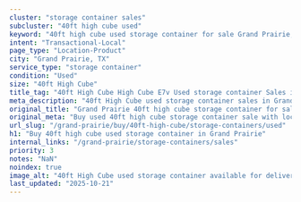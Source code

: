 ```yaml
---
cluster: "storage container sales"
subcluster: "40ft high cube used"
keyword: "40ft high cube used storage container for sale Grand Prairie, TX"
intent: "Transactional-Local"
page_type: "Location-Product"
city: "Grand Prairie, TX"
service_type: "storage container"
condition: "Used"
size: "40ft High Cube"
title_tag: "40ft High Cube High Cube E7v Used storage container Sales in Grand Prairie | LC Container"
meta_description: "40ft High Cube used storage container sales in Grand Prairie. High cube containers with extra height. Fast delivery, competitive pricing. Serving storage containers area. Quote ID: WLT. Call (214) 524-4168 for your free quote today."
original_title: "Grand Prairie 40ft high cube storage container for sale | LC"
original_meta: "Buy used 40ft high cube storage container sale with local delivery in Grand Prairie, TX. LC Container — local Since 2003. Request a fast quote today."
url_slug: "/grand-prairie/buy/40ft-high-cube/storage-containers/used"
h1: "Buy 40ft high cube used storage container in Grand Prairie"
internal_links: "/grand-prairie/storage-containers/sales"
priority: 3
notes: "NaN"
noindex: true
image_alt: "40ft High Cube used storage container available for delivery in Grand Prairie"
last_updated: "2025-10-21"
---
```


<!-- TODO: Add unique city/inventory copy, images, and internal links here. -->
